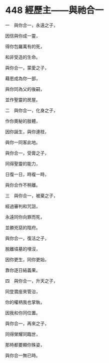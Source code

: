 # 448 經歷主——與祂合一

一　與你合一，永遠之子，

因信與你成一靈，

得你包羅萬有的死，

和非受造的生命。

與你合一，蒙愛之子，

藉恩成為你一部，

與你同為父的後嗣，

並作聖靈的房屋。

二　與你合一，化身之子，

作你奧秘的肢體，

因你誕生，與你連枝，

與你一同客此地。

與你合一，受膏之子，

同得聖靈的能力，

日復一日，時複一時，

與你合作不稍離。

三　與你合一，被棄之子，

經過審判和咒詛，

永遠同你向罪而死，

並勝兇惡的陰府。

與你合一，復活之子，

脫離墳墓的埋沒，

因你更生，同你更始，

靠你逐日結義果。

四　與你合一，升天之子，

同登寶座來管治，

你的權柄我也掌執，

因我和你同位置。

與你合一，再來之子，

同得榮耀同臨世，

那時都要顯你殊姿，

與你合一無已時。

